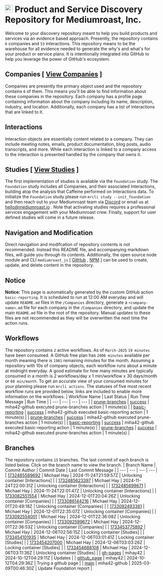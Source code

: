 
# <img src="https://www.mediumroast.io/favicon.png" alt="Mediumroast, Inc. Logo" height="25px" title="Mediumroast, Inc." /> Product and Service Discovery Repository for Mediumroast, Inc.
Welcome to your discovery repository meant to help you build products and services via an evidence based approach.  Presently, the repository contains `6` companies and `53` interactions. This repository means to be the warehouse for all evidence needed to generate the why's and what's for your product or service plans.  It is intentionally integrated into GitHub to help you leverage the power of GitHub's ecosystem.
## Companies [ [View Companies](./Companies/README.md) ]
Companies are presently the primary object used and the repository contains `6` of them.  This means you'll be able to find information about these companies in the repository.  Each company has a profile page containing information about the company including its name, description, industry, and location.  Additionally, each company has a list of interactions that are linked to it.
## Interactions
Interaction objects are essentially content related to a company.  They can include meeting notes, emails, product documentation, blog posts, audio transcripts, and more.  While each interaction is linked to a company access to the interaction is presented handled by the company that owns it.
## Studies [ [View Studies](./Studies/README.md) ]
The first implementation of studies is available via the `Foundation` study.  The `Foundation` study includes all Companies, and their associated Interactions, building atop the analysis that Caffeine performed on Interactions data.  To initialize the `Foundation` study please run `mrcli study --init_foundation` and then reach out to your Mediumroast team via  [Discord](https://discord.gg/ebM4Cf8meK)  or email us at  [hello@mediumroast.io](mailto:hello@mediumroast.io) . Note that activating studies requires a professional services engagement with your Mediumroast crew. Finally, support for user defined studies will come in a future release.

## Navigation and Modification
Direct navigation and modifcation of repository contents is not recommended. Instead this README file, and accompanying markdown files, will guide you through its contents.  Additionally, the open source node module and CLI `mediumroast_js` [ [GitHub](https://github.com/mediumroast/mediumroast_js) ,  [NPM](https://www.npmjs.com/package/mediumroast_js) ] can be used to create, update, and delete content in the repository.
## Notice
**Notice:** This page is automatically generated by the custom GitHub action `basic-reporting`. It is scheduled to run at 12:00 AM everyday and will update `README.md` files in the `/Companies` directory, generate a `<company-name>.md` file for each company in the `/Companies` directory, and update the main `README.md` file in the root of the repository.  Manual updates to these files are not recommended as they will be overwritten the next time the action runs.

## Workflows
The repository contains `2` active workflows. As of `March-2025` `19 minutes` have been consumed. A GitHub free plan has `2000 minutes` available per month meaning there is `1981` remaining minutes for the month. Assuming a repository with 10s of company objects, each workflow runs about a minute at midnight everyday. A good estimate for how many minutes are typically consumed in a month is 2 workflows/day x 1 min/workflow x 30 days/month or `60 min/month`. To get an accurate view of your consumed minutes for your planning please run `mrcli actions`. The statuses of five most recent workflow runs are provided below, links are included to enable more information on the workflows.
 | Workflow Name | Last Status | Run Time Message | Run Time | 
 |  ---  |  ---  |  ---  |  ---  | 
 |  [prune-branches](./.github/workflows/prune-branches.yml)  |  [success](https://github.com/mediumroast/mediumroast_discovery/actions/runs/13743243760)  | miha42-github executed prune-branches action | 1 minute(s) | 
 |  [basic-reporting](./.github/workflows/basic-reporting.yml)  |  [success](https://github.com/mediumroast/mediumroast_discovery/actions/runs/13743093338)  | miha42-github executed basic-reporting action | 1 minute(s) | 
 |  [prune-branches](./.github/workflows/prune-branches.yml)  |  [success](https://github.com/mediumroast/mediumroast_discovery/actions/runs/13732156530)  | miha42-github executed prune-branches action | 1 minute(s) | 
 |  [basic-reporting](./.github/workflows/basic-reporting.yml)  |  [success](https://github.com/mediumroast/mediumroast_discovery/actions/runs/13731979011)  | miha42-github executed basic-reporting action | 1 minute(s) | 
 |  [prune-branches](./.github/workflows/prune-branches.yml)  |  [success](https://github.com/mediumroast/mediumroast_discovery/actions/runs/13711566962)  | miha42-github executed prune-branches action | 1 minute(s) | 


## Branches
The repository contains `15` branches.  The last commit of each branch is listed below.  Click on the branch name to view the branch.
 | Branch Name | Commit Author | Commit Date | Last Commit Message | 
 |  ---  |  ---  |  ---  |  ---  | 
 |  [1732485589692](./tree/1732485589692)  | Michael Hay | 2024-11-24T21:59:57Z | Unlocking container [Interactions] | 
 |  [1732485623397](./tree/1732485623397)  | Michael Hay | 2024-11-24T22:00:31Z | Unlocking container [Interactions] | 
 |  [1732485699671](./tree/1732485699671)  | Michael Hay | 2024-11-24T22:01:47Z | Unlocking container [Interactions] | 
 |  [1733082551554](./tree/1733082551554)  | Michael Hay | 2024-12-01T20:04:26Z | Unlocking container [Companies] | 
 |  [1733086144216](./tree/1733086144216)  | Michael Hay | 2024-12-01T20:49:18Z | Unlocking container [Companies] | 
 |  [1733092493381](./tree/1733092493381)  | Michael Hay | 2024-12-01T22:35:07Z | Unlocking container [Companies] | 
 |  [1733092554001](./tree/1733092554001)  | Michael Hay | 2024-12-01T22:36:08Z | Unlocking container [Companies] | 
 |  [1733092599672](./tree/1733092599672)  | Michael Hay | 2024-12-01T22:36:53Z | Unlocking container [Companies] | 
 |  [1733453775892](./tree/1733453775892)  | Michael Hay | 2024-12-06T02:56:15Z | Locking container [Studies] | 
 |  [1733454101935](./tree/1733454101935)  | Michael Hay | 2024-12-06T03:01:41Z | Locking container [Studies] | 
 |  [1733454207000](./tree/1733454207000)  | Michael Hay | 2024-12-06T03:03:26Z | Locking container [Studies] | 
 |  [1733454688108](./tree/1733454688108)  | Michael Hay | 2024-12-06T03:11:36Z | Unlocking container [Studies] | 
 |  [gh-pages](./tree/gh-pages)  | mihay42 | 2024-10-12T04:29:11Z | Updates | 
 |  [github_page](./tree/github_page)  | mihay42 | 2024-10-12T04:29:36Z | Trying a github page | 
 |  [main](./tree/main)  | miha42-github | 2025-03-09T00:46:30Z | Update Foundation report | 
